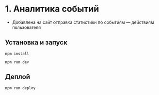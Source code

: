 # 1. Аналитика событий

- Добавлена на сайт отправка статистики по событиям — действиям пользователя

## Установка и запуск

`npm install`

`npm run dev`

## Деплой

`npm run deploy`
